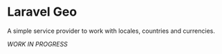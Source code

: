 # Laravel Geo

A simple service provider to work with locales, countries and currencies.

_WORK IN PROGRESS_
